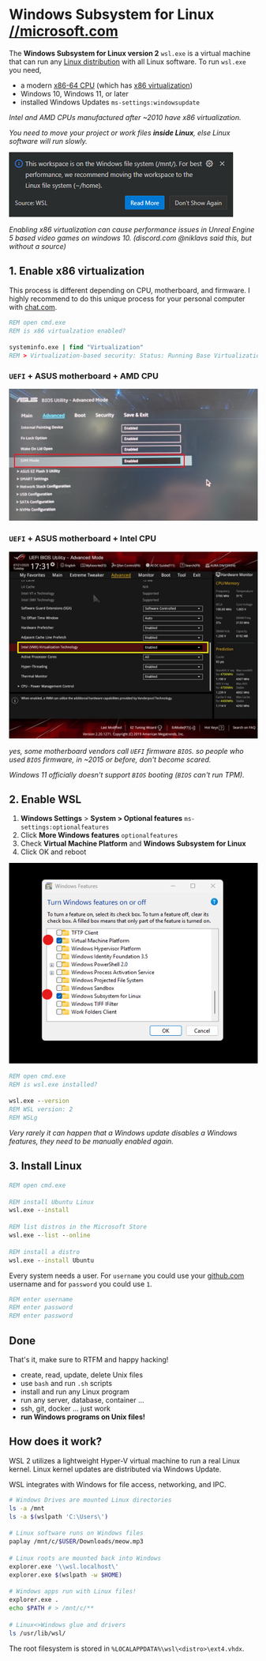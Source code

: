 # Windows Subsystem for Linux [//microsoft.com](https://learn.microsoft.com/windows/wsl/)

The **Windows Subsystem for Linux version 2** `wsl.exe` is a virtual machine that can run any [Linux distribution](https://en.wikipedia.org/wiki/List_of_Linux_distributions) with all Linux software. To run `wsl.exe` you need,

- a modern [x86-64 CPU](https://en.wikipedia.org/wiki/X86-64) (which has [x86 virtualization](https://en.wikipedia.org/wiki/X86_virtualization))
- Windows 10, Windows 11, or later
- installed Windows Updates `ms-settings:windowsupdate`

_Intel and AMD CPUs manufactured after ~2010 have x86 virtualization._

_You need to move your project or work files **inside Linux**, else Linux software will run slowly._

![Move programming files from Windows into WSL Linux](./warning.png)

_Enabling x86 virtualization can cause performance issues in Unreal Engine 5 based video games on windows 10. (discord.com @niklavs said this, but without a source)_

## 1. Enable x86 virtualization

This process is different depending on CPU, motherboard, and firmware. I highly recommend to do this unique process for your personal computer with [chat.com](https://chat.com/).

```cmd
REM open cmd.exe
REM is x86 virtualzation enabled?

systeminfo.exe | find "Virtualization"
REM > Virtualization-based security: Status: Running Base Virtualization Support
```

### `UEFI` + ASUS motherboard + AMD CPU

![Enable Virtualzation for AMD on Asus](./v12n-amd-asus-uefi.png)

### `UEFI` + ASUS motherboard + Intel CPU

![Enable Virtualzation for Intel on Asus](./v12n-intel-asus-uefi.png)

_yes, some motherboard vendors call `UEFI` firmware `BIOS`. so people who used `BIOS` firmware, in ~2015 or before, don't become scared._

_Windows 11 officially doesn't support `BIOS` booting (`BIOS` can't run TPM)._

## 2. Enable WSL

1. **Windows Settings** > **System > Optional features** `ms-settings:optionalfeatures`
3. Click **More Windows features** `optionalfeatures`
2. Check **Virtual Machine Platform** and **Windows Subsystem for Linux**
3. Click OK and reboot

![Enable Windows Optional features](./optional-features.png)

```cmd
REM open cmd.exe
REM is wsl.exe installed?

wsl.exe --version
REM WSL version: 2
REM WSLg
```

_Very rarely it can happen that a Windows update disables a Windows features, they need to be manually enabled again._

## 3. Install Linux

```cmd
REM open cmd.exe

REM install Ubuntu Linux
wsl.exe --install

REM list distros in the Microsoft Store
wsl.exe --list --online

REM install a distro
wsl.exe --install Ubuntu
```

Every system needs a user. For `username` you could use your [github.com](https://github.com) username and for `password` you could use `1`.

```cmd
REM enter username
REM enter password
REM enter password
```

## Done

That's it, make sure to RTFM and happy hacking!

- create, read, update, delete Unix files
- use `bash` and run `.sh` scripts
- install and run any Linux program
- run any server, database, container ...
- ssh, git, docker ... just work
- **run Windows programs on Unix files!**

## How does it work?

WSL 2 utilizes a lightweight Hyper-V virtual machine to run a real Linux kernel. Linux kernel updates are distributed via Windows Update.

WSL integrates with Windows for file access, networking, and IPC.

```bash
# Windows Drives are mounted Linux directories
ls -a /mnt
ls -a $(wslpath 'C:\Users\')

# Linux software runs on Windows files
paplay /mnt/c/$USER/Downloads/meow.mp3

# Linux roots are mounted back into Windows
explorer.exe '\\wsl.localhost\'
explorer.exe $(wslpath -w $HOME)

# Windows apps run with Linux files!
explorer.exe .
echo $PATH # > /mnt/c/**

# Linux<>Windows glue and drivers
ls /usr/lib/wsl/
```

The root filesystem is stored in `%LOCALAPPDATA%\wsl\<distro>\ext4.vhdx`.
